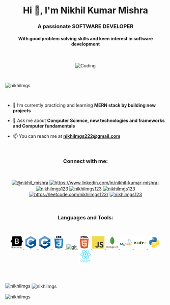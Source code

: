 <h1 align="center">Hi 👋, I'm Nikhil Kumar Mishra</h1>
<h3 align="center">A passionate SOFTWARE DEVELOPER </h3>
<h4 align="center">With good problem solving skills and keen interest in software development </h4>
<br>
<p align = "center"><img align = "center" alt = "Coding" width = "400" src = "https://media.giphy.com/media/26tn33aiTi1jkl6H6/giphy.gif"></p>
<br>
<p align="left"> <img src="https://komarev.com/ghpvc/?username=nikhilmgs&label=Profile%20views&color=0e75b6&style=flat" alt="nikhilmgs" /> </p>
<br>

- 🌱 I’m currently practicing and learning **MERN stack by building new projects**

- 💬 Ask me about **Computer Science, new technologies and frameworks and Computer fundamentals**

- 📫 You can reach me at **nikhilmgs222@gmail.com**


<br>

<h3 align="center">Connect with me:</h3>
<br>
<p align="center">
<a href="https://dev.to/@nikhil_mishra" target="blank"><img align="center" src="https://raw.githubusercontent.com/rahuldkjain/github-profile-readme-generator/master/src/images/icons/Social/devto.svg" alt="@nikhil_mishra" height="30" width="40" /></a>
<a href="https://linkedin.com/in/https://www.linkedin.com/in/nikhil-kumar-mishra-" target="blank"><img align="center" src="https://raw.githubusercontent.com/rahuldkjain/github-profile-readme-generator/master/src/images/icons/Social/linked-in-alt.svg" alt="https://www.linkedin.com/in/nikhil-kumar-mishra-" height="30" width="40" /></a>
<a href="https://www.codechef.com/users/nikhilmgs123" target="blank"><img align="center" src="https://cdn.jsdelivr.net/npm/simple-icons@3.1.0/icons/codechef.svg" alt="nikhilmgs123" height="30" width="40" /></a>
<a href="https://www.hackerrank.com/nikhilmgs123" target="blank"><img align="center" src="https://raw.githubusercontent.com/rahuldkjain/github-profile-readme-generator/master/src/images/icons/Social/hackerrank.svg" alt="nikhilmgs123" height="30" width="40" /></a>  
<a href="https://codeforces.com/profile/nikhilmgs123" target="blank"><img align="center" src="https://raw.githubusercontent.com/rahuldkjain/github-profile-readme-generator/master/src/images/icons/Social/codeforces.svg" alt="nikhilmgs123" height="30" width="40" /></a>
<a href="https://leetcode.com/nikhilmgs123/" target="blank"><img align="center" src="https://raw.githubusercontent.com/rahuldkjain/github-profile-readme-generator/master/src/images/icons/Social/leet-code.svg" alt="https://leetcode.com/nikhilmgs123/" height="30" width="40" /></a>
<a href="https://auth.geeksforgeeks.org/user/nikhilmgs123" target="blank"><img align="center" src="https://raw.githubusercontent.com/rahuldkjain/github-profile-readme-generator/master/src/images/icons/Social/geeks-for-geeks.svg" alt="nikhilmgs123" height="30" width="40" /></a>
</p>
<br>

<h3 align="center">Languages and Tools:</h3>

<br>
<p align="center"> <a href="https://getbootstrap.com" target="_blank" rel="noreferrer"> <img src="https://raw.githubusercontent.com/devicons/devicon/master/icons/bootstrap/bootstrap-plain-wordmark.svg" alt="bootstrap" width="40" height="40"/> </a> <a href="https://www.cprogramming.com/" target="_blank" rel="noreferrer"> <img src="https://raw.githubusercontent.com/devicons/devicon/master/icons/c/c-original.svg" alt="c" width="40" height="40"/> </a> <a href="https://www.w3schools.com/cpp/" target="_blank" rel="noreferrer"> <img src="https://raw.githubusercontent.com/devicons/devicon/master/icons/cplusplus/cplusplus-original.svg" alt="cplusplus" width="40" height="40"/> </a> <a href="https://www.w3schools.com/css/" target="_blank" rel="noreferrer"> <img src="https://raw.githubusercontent.com/devicons/devicon/master/icons/css3/css3-original-wordmark.svg" alt="css3" width="40" height="40"/> </a> <a href="https://git-scm.com/" target="_blank" rel="noreferrer"> <img src="https://www.vectorlogo.zone/logos/git-scm/git-scm-icon.svg" alt="git" width="40" height="40"/> </a> <a href="https://www.w3.org/html/" target="_blank" rel="noreferrer"> <img src="https://raw.githubusercontent.com/devicons/devicon/master/icons/html5/html5-original-wordmark.svg" alt="html5" width="40" height="40"/> </a> <a href="https://developer.mozilla.org/en-US/docs/Web/JavaScript" target="_blank" rel="noreferrer"> <img src="https://raw.githubusercontent.com/devicons/devicon/master/icons/javascript/javascript-original.svg" alt="javascript" width="40" height="40"/> </a> <a href="https://www.mongodb.com/" target="_blank" rel="noreferrer"> <img src="https://raw.githubusercontent.com/devicons/devicon/master/icons/mongodb/mongodb-original-wordmark.svg" alt="mongodb" width="40" height="40"/> </a> <a href="https://www.mysql.com/" target="_blank" rel="noreferrer"> <img src="https://raw.githubusercontent.com/devicons/devicon/master/icons/mysql/mysql-original-wordmark.svg" alt="mysql" width="40" height="40"/> </a> <a href="https://nodejs.org" target="_blank" rel="noreferrer"> <img src="https://raw.githubusercontent.com/devicons/devicon/master/icons/nodejs/nodejs-original-wordmark.svg" alt="nodejs" width="40" height="40"/> </a> <a href="https://www.python.org" target="_blank" rel="noreferrer"> <img src="https://raw.githubusercontent.com/devicons/devicon/master/icons/python/python-original.svg" alt="python" width="40" height="40"/> </a> <a href="https://reactjs.org/" target="_blank" rel="noreferrer"> <img src="https://raw.githubusercontent.com/devicons/devicon/master/icons/react/react-original-wordmark.svg" alt="react" width="40" height="40"/> </a> </p>

<br>
<br>
<p><img align="left" src="https://github-readme-stats.vercel.app/api/top-langs?username=nikhilmgs&show_icons=true&locale=en&layout=compact&theme=algolia" alt="nikhilmgs" /></p>

<p>&nbsp;<img align="center" src="https://github-readme-stats.vercel.app/api?username=nikhilmgs&show_icons=true&locale=en&theme=algolia" alt="nikhilmgs" /></p>


<p><img align="center" src="https://github-readme-streak-stats.herokuapp.com/?user=nikhilmgs&theme=algolia" alt="nikhilmgs" /></p>
